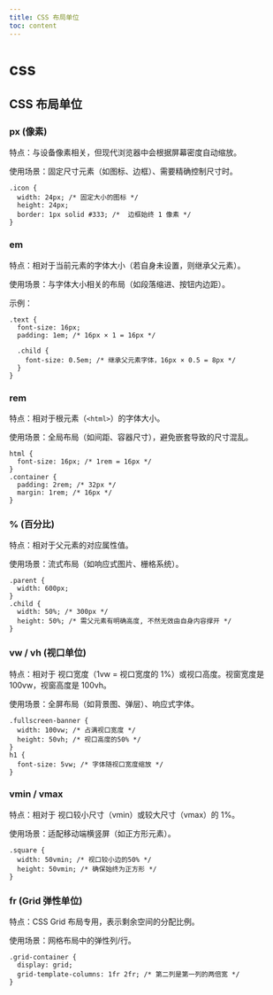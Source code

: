 ```yaml
---
title: CSS 布局单位
toc: content
---
```


# css

## CSS 布局单位

### px (像素)

特点：与设备像素相关，但现代浏览器中会根据屏幕密度自动缩放。

使用场景：固定尺寸元素（如图标、边框）、需要精确控制尺寸时。

```less
.icon {
  width: 24px; /* 固定大小的图标 */
  height: 24px;
  border: 1px solid #333; /*  边框始终 1 像素 */
}
```

### em

特点：相对于当前元素的字体大小（若自身未设置，则继承父元素）。

使用场景：与字体大小相关的布局（如段落缩进、按钮内边距）。

示例：

```less
.text {
  font-size: 16px;
  padding: 1em; /* 16px × 1 = 16px */

  .child {
    font-size: 0.5em; /* 继承父元素字体，16px × 0.5 = 8px */
  }
}
```

### rem

特点：相对于根元素（`<html>`）的字体大小。

使用场景：全局布局（如间距、容器尺寸），避免嵌套导致的尺寸混乱。

```less
html {
  font-size: 16px; /* 1rem = 16px */
}
.container {
  padding: 2rem; /* 32px */
  margin: 1rem; /* 16px */
}
```

### % (百分比)

特点：相对于父元素的对应属性值。

使用场景：流式布局（如响应式图片、栅格系统）。

```less
.parent {
  width: 600px;
}
.child {
  width: 50%; /* 300px */
  height: 50%; /* 需父元素有明确高度, 不然无效由自身内容撑开 */
}
```

### vw / vh (视口单位)

特点：相对于 视口宽度（1vw = 视口宽度的 1%）或视口高度。视窗宽度是 100vw，视窗高度是 100vh。

使用场景：全屏布局（如背景图、弹层）、响应式字体。

```less
.fullscreen-banner {
  width: 100vw; /* 占满视口宽度 */
  height: 50vh; /* 视口高度的50% */
}
h1 {
  font-size: 5vw; /* 字体随视口宽度缩放 */
}
```

### vmin / vmax

特点：相对于 视口较小尺寸（vmin）或较大尺寸（vmax）的 1%。

使用场景：适配移动端横竖屏（如正方形元素）。

```less
.square {
  width: 50vmin; /* 视口较小边的50% */
  height: 50vmin; /* 确保始终为正方形 */
}
```

### fr (Grid 弹性单位)

特点：CSS Grid 布局专用，表示剩余空间的分配比例。

使用场景：网格布局中的弹性列/行。

```less
.grid-container {
  display: grid;
  grid-template-columns: 1fr 2fr; /* 第二列是第一列的两倍宽 */
}
```

<BackTop></BackTop>
<SplashCursor></SplashCursor>
